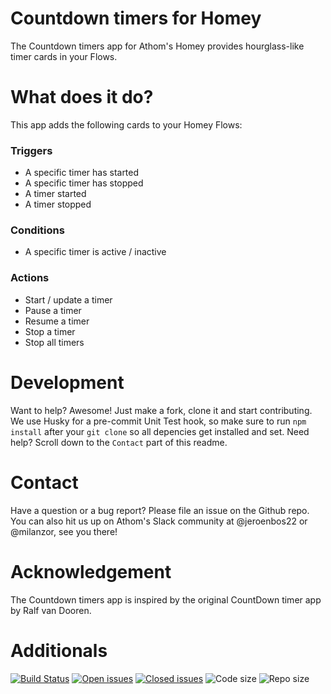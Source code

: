 # Countdown timers for Homey
The Countdown timers app for Athom's Homey provides hourglass-like timer cards in your Flows.

# What does it do?
This app adds the following cards to your Homey Flows:

### Triggers

- A specific timer has started
- A specific timer has stopped
- A timer started
- A timer stopped

### Conditions

- A specific timer is active / inactive
    
### Actions

- Start / update a timer
- Pause a timer
- Resume a timer
- Stop a timer
- Stop all timers


# Development

Want to help? Awesome!
Just make a fork, clone it and start contributing.
We use Husky for a pre-commit Unit Test hook, so make sure to run `npm install` after your `git clone` so all depencies get installed and set. Need help? Scroll down to the `Contact` part of this readme.
 
# Contact

Have a question or a bug report? Please file an issue on the Github repo. 
You can also hit us up on Athom's Slack community at @jeroenbos22 or @milanzor, see you there!

# Acknowledgement

The Countdown timers app is inspired by the original CountDown timer app by Ralf van Dooren. 

# Additionals

[![Build Status](https://travis-ci.com/NotQuiteZen/homey.countdown.svg)](https://travis-ci.com/NotQuiteZen/homey.countdown) 
[![Open issues](https://img.shields.io/github/issues-raw/NotQuiteZen/homey.countdown.svg?colorB=blue)](https://github.com/NotQuiteZen/homey.countdown/issues) 
[![Closed issues](https://img.shields.io/github/issues-closed-raw/NotQuiteZen/homey.countdown.svg?colorB=brightgreen)](https://github.com/NotQuiteZen/homey.countdown/issues?q=is%3Aissue+is%3Aclosed) 
![Code size](https://img.shields.io/github/languages/code-size/NotQuiteZen/homey.countdown.svg)
![Repo size](https://img.shields.io/github/repo-size/NotQuiteZen/homey.countdown.svg)


